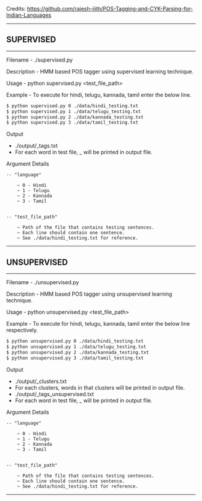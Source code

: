 Credits: https://github.com/rajesh-iiith/POS-Tagging-and-CYK-Parsing-for-Indian-Languages

---
## SUPERVISED
---

Filename - ./supervised.py

Description - HMM based POS tagger using supervised learning technique.

Usage - python supervised.py <language> <test_file_path>

Example - To execute for hindi, telugu, kannada, tamil enter the below line.

```bash
$ python supervised.py 0 ./data/hindi_testing.txt
$ python supervised.py 1 ./data/telugu_testing.txt
$ python supervised.py 2 ./data/kannada_testing.txt
$ python supervised.py 3 ./data/tamil_testing.txt
```

Output
- ./output/<language>_tags.txt
- For each word in test file, <word>_<tag> will be printed in output file.

Argument Details

    -- "language"

        ~ 0 - Hindi
        ~ 1 - Telugu
        ~ 2 - Kannada
        ~ 3 - Tamil


    -- "test_file_path"

        ~ Path of the file that contains testing sentences.
        ~ Each line should contain one sentence.
        ~ See ./data/hindi_testing.txt for reference.


--------------------------------------------------------------------------

## UNSUPERVISED
--------------------------------------------------------------------------

Filename - ./unsupervised.py

Description - HMM based POS tagger using unsupervised learning technique.

Usage - python unsupervised.py <language> <test_file_path>

Example - To execute for hindi, telugu, kannada, tamil enter the below line respectively.

```bash
$ python unsupervised.py 0 ./data/hindi_testing.txt
$ python unsupervised.py 1 ./data/telugu_testing.txt
$ python unsupervised.py 2 ./data/kannada_testing.txt
$ python unsupervised.py 3 ./data/tamil_testing.txt
```
Output
- ./output/<language>_clusters.txt
- For each clusters, words in that clusters will be printed in output file.
- ./output/<language>_tags_unsupervised.txt
- For each word in test file, <word>_<tag> will be printed in output file.

Argument Details

    -- "language"

        ~ 0 - Hindi
        ~ 1 - Telugu
        ~ 2 - Kannada
        ~ 3 - Tamil


    -- "test_file_path"

        ~ Path of the file that contains testing sentences.
        ~ Each line should contain one sentence.
        ~ See ./data/hindi_testing.txt for reference.

---
